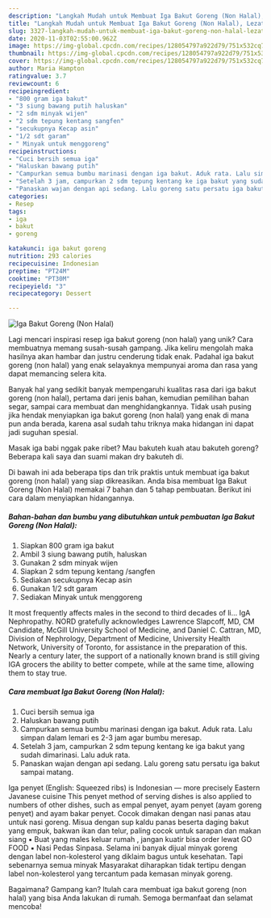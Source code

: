 ```yaml
---
description: "Langkah Mudah untuk Membuat Iga Bakut Goreng (Non Halal), Lezat"
title: "Langkah Mudah untuk Membuat Iga Bakut Goreng (Non Halal), Lezat"
slug: 3327-langkah-mudah-untuk-membuat-iga-bakut-goreng-non-halal-lezat
date: 2020-11-03T02:55:00.962Z
image: https://img-global.cpcdn.com/recipes/128054797a922d79/751x532cq70/iga-bakut-goreng-non-halal-foto-resep-utama.jpg
thumbnail: https://img-global.cpcdn.com/recipes/128054797a922d79/751x532cq70/iga-bakut-goreng-non-halal-foto-resep-utama.jpg
cover: https://img-global.cpcdn.com/recipes/128054797a922d79/751x532cq70/iga-bakut-goreng-non-halal-foto-resep-utama.jpg
author: Maria Hampton
ratingvalue: 3.7
reviewcount: 6
recipeingredient:
- "800 gram iga bakut"
- "3 siung bawang putih haluskan"
- "2 sdm minyak wijen"
- "2 sdm tepung kentang sangfen"
- "secukupnya Kecap asin"
- "1/2 sdt garam"
- " Minyak untuk menggoreng"
recipeinstructions:
- "Cuci bersih semua iga"
- "Haluskan bawang putih"
- "Campurkan semua bumbu marinasi dengan iga bakut. Aduk rata. Lalu simpan dalam lemari es 2-3 jam agar bumbu meresap."
- "Setelah 3 jam, campurkan 2 sdm tepung kentang ke iga bakut yang sudah dimarinasi. Lalu aduk rata."
- "Panaskan wajan dengan api sedang. Lalu goreng satu persatu iga bakut sampai matang."
categories:
- Resep
tags:
- iga
- bakut
- goreng

katakunci: iga bakut goreng 
nutrition: 293 calories
recipecuisine: Indonesian
preptime: "PT24M"
cooktime: "PT30M"
recipeyield: "3"
recipecategory: Dessert

---
```



![Iga Bakut Goreng (Non Halal)](https://img-global.cpcdn.com/recipes/128054797a922d79/751x532cq70/iga-bakut-goreng-non-halal-foto-resep-utama.jpg)

Lagi mencari inspirasi resep iga bakut goreng (non halal) yang unik? Cara membuatnya memang susah-susah gampang. Jika keliru mengolah maka hasilnya akan hambar dan justru cenderung tidak enak. Padahal iga bakut goreng (non halal) yang enak selayaknya mempunyai aroma dan rasa yang dapat memancing selera kita.

Banyak hal yang sedikit banyak mempengaruhi kualitas rasa dari iga bakut goreng (non halal), pertama dari jenis bahan, kemudian pemilihan bahan segar, sampai cara membuat dan menghidangkannya. Tidak usah pusing jika hendak menyiapkan iga bakut goreng (non halal) yang enak di mana pun anda berada, karena asal sudah tahu triknya maka hidangan ini dapat jadi suguhan spesial.

Masak iga babi nggak pake ribet? Mau bakuteh kuah atau bakuteh goreng? Beberapa kali saya dan suami makan dry bakuteh di.


Di bawah ini ada beberapa tips dan trik praktis untuk membuat iga bakut goreng (non halal) yang siap dikreasikan. Anda bisa membuat Iga Bakut Goreng (Non Halal) memakai 7 bahan dan 5 tahap pembuatan. Berikut ini cara dalam menyiapkan hidangannya.

<!--inarticleads1-->

##### Bahan-bahan dan bumbu yang dibutuhkan untuk pembuatan Iga Bakut Goreng (Non Halal):

1. Siapkan 800 gram iga bakut
1. Ambil 3 siung bawang putih, haluskan
1. Gunakan 2 sdm minyak wijen
1. Siapkan 2 sdm tepung kentang /sangfen
1. Sediakan secukupnya Kecap asin
1. Gunakan 1/2 sdt garam
1. Sediakan  Minyak untuk menggoreng


It most frequently affects males in the second to third decades of li… IgA Nephropathy. NORD gratefully acknowledges Lawrence Slapcoff, MD, CM Candidate, McGill University School of Medicine, and Daniel C. Cattran, MD, Division of Nephrology, Department of Medicine, University Health Network, University of Toronto, for assistance in the preparation of this. Nearly a century later, the support of a nationally known brand is still giving IGA grocers the ability to better compete, while at the same time, allowing them to stay true. 

<!--inarticleads2-->

##### Cara membuat Iga Bakut Goreng (Non Halal):

1. Cuci bersih semua iga
1. Haluskan bawang putih
1. Campurkan semua bumbu marinasi dengan iga bakut. Aduk rata. Lalu simpan dalam lemari es 2-3 jam agar bumbu meresap.
1. Setelah 3 jam, campurkan 2 sdm tepung kentang ke iga bakut yang sudah dimarinasi. Lalu aduk rata.
1. Panaskan wajan dengan api sedang. Lalu goreng satu persatu iga bakut sampai matang.


Iga penyet (English: Squeezed ribs) is Indonesian — more precisely Eastern Javanese cuisine This penyet method of serving dishes is also applied to numbers of other dishes, such as empal penyet, ayam penyet (ayam goreng penyet) and ayam bakar penyet. Cocok dimakan dengan nasi panas atau untuk nasi goreng. Misua dengan sup kaldu panas beserta daging bakut yang empuk, bakwan ikan dan telur, paling cocok untuk sarapan dan makan siang ▪️ Buat yang males keluar rumah , jangan kuatir bisa order lewat GO FOOD ▪️ Nasi Pedas Sinpasa. Selama ini banyak dijual minyak goreng dengan label non-kolesterol yang diklaim bagus untuk kesehatan. Tapi sebenarnya semua minyak Masyarakat diharapkan tidak tertipu dengan label non-kolesterol yang tercantum pada kemasan minyak goreng. 

Bagaimana? Gampang kan? Itulah cara membuat iga bakut goreng (non halal) yang bisa Anda lakukan di rumah. Semoga bermanfaat dan selamat mencoba!
